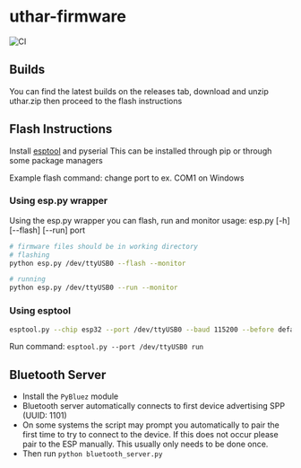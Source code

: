 # uthar-firmware

![CI](https://github.com/UT-ECE-Wearable-HAR/uthar-firmware/workflows/CI/badge.svg)

## Builds

You can find the latest builds on the releases tab,
download and unzip uthar.zip then proceed to the flash instructions

## Flash Instructions

Install [esptool](https://github.com/espressif/esptool) and pyserial
This can be installed through pip or through some package managers

Example flash command: change port to ex. COM1 on Windows

### Using esp.py wrapper

Using the esp.py wrapper you can flash, run and monitor
usage: esp.py [-h] [--flash] [--run] port

```bash
# firmware files should be in working directory
# flashing
python esp.py /dev/ttyUSB0 --flash --monitor

# running
python esp.py /dev/ttyUSB0 --run --monitor
```

### Using esptool

```bash
esptool.py --chip esp32 --port /dev/ttyUSB0 --baud 115200 --before default_reset --after hard_reset write_flash -z --flash_mode dio --flash_freq 40m --flash_size detect 0x1000 bootloader.bin 0x10000 uthar.bin 0x8000 partitions_singleapp.bin
```

Run command: `esptool.py --port /dev/ttyUSB0 run`

## Bluetooth Server

- Install the `PyBluez` module
- Bluetooth server automatically connects to first device advertising SPP (UUID: 1101)
- On some systems the script may prompt you automatically to pair the first time to try to connect to the device.
If this does not occur please pair to the ESP manually. This usually only needs to be done once.
- Then run `python bluetooth_server.py`
